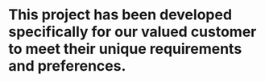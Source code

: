 # This project has been developed specifically for our valued customer to meet their unique requirements and preferences.
